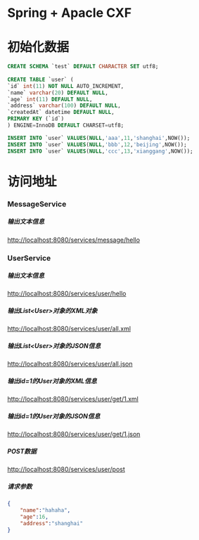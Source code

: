 # Spring + Apacle CXF

# 初始化数据
```sql
CREATE SCHEMA `test` DEFAULT CHARACTER SET utf8;
	
CREATE TABLE `user` (
`id` int(11) NOT NULL AUTO_INCREMENT,
`name` varchar(20) DEFAULT NULL,
`age` int(11) DEFAULT NULL,
`address` varchar(100) DEFAULT NULL,
`createdAt` datetime DEFAULT NULL,
PRIMARY KEY (`id`)
) ENGINE=InnoDB DEFAULT CHARSET=utf8;

INSERT INTO `user` VALUES(NULL,'aaa',11,'shanghai',NOW());
INSERT INTO `user` VALUES(NULL,'bbb',12,'beijing',NOW());
INSERT INTO `user` VALUES(NULL,'ccc',13,'xianggang',NOW());
```
	
	
# 访问地址
### MessageService
##### 输出文本信息
[http://localhost:8080/services/message/hello](http://localhost:8080/services/message/hello)
	
### UserService
##### 输出文本信息
[http://localhost:8080/services/user/hello](http://localhost:8080/services/user/hello)
##### 输出List&lt;User&gt;对象的XML对象
[http://localhost:8080/services/user/all.xml](http://localhost:8080/services/user/all.xml)
##### 输出List&lt;User&gt;对象的JSON信息
[http://localhost:8080/services/user/all.json](http://localhost:8080/services/user/all.json)
##### 输出id=1的User对象的XML信息
[http://localhost:8080/services/user/get/1.xml](http://localhost:8080/services/user/get/1.xml)
##### 输出id=1的User对象的JSON信息
[http://localhost:8080/services/user/get/1.json](http://localhost:8080/services/user/get/1.json)
##### POST数据
[http://localhost:8080/services/user/post](http://localhost:8080/services/user/post)
##### 请求参数
```json
{
    "name":"hahaha",
    "age":16,
    "address":"shanghai"
}
```